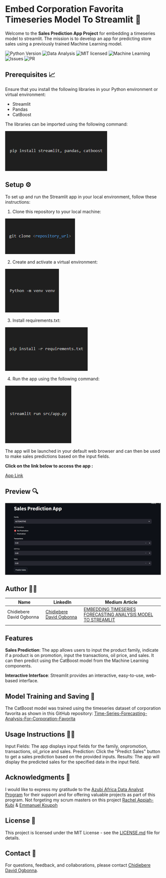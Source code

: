 # Embed Corporation Favorita Timeseries Model To Streamlit 📲

Welcome to the **Sales Prediction App Project** for embedding a timeseries model to streamlit. The mission is to develop an app for predicting store sales using a previously trained Machine Learning model.

![Python Version](https://img.shields.io/badge/Python-3.11-blue)
![Data Analysis](https://img.shields.io/badge/Data-Analysis-yellow)
![MIT licensed](https://img.shields.io/badge/license-mit-blue?style=for-the-badge&logo=appveyor)
![Machine Learning](https://img.shields.io/badge/Machine-Learning-blueviolet)
![Issues](https://img.shields.io/github/issues/PapiHack/wimlds-demo?style=for-the-badge&logo=appveyor)
![PR](https://img.shields.io/github/issues-pr/PapiHack/wimlds-demo?style=for-the-badge&logo=appveyor)

## Prerequisites 📈

Ensure that you install the following libraries in your Python environment or virtual environment:

* Streamlit
* Pandas
* CatBoost

The libraries can be imported using the following command:

![Installations](Images/Readmepics/Installations.png)

## Setup ⚙️

To set up and run the Streamlit app in your local environment, follow these instructions:

1. Clone this repository to your local machine:

![Clone](Images/Readmepics/Clone.png)

2. Create and activate a virtual environment:

![venv](Images/Readmepics/venv.png)

3. Install requirements.txt:

![Requirements](Images/Readmepics/Requirements.png)

4. Run the app using the following command:

![Run](Images/Readmepics/Run.png)

The app will be launched in your default web browser and can then be used to make sales predictions based on the input fields.

**Click on the link below to access the app :**

 [App Link](http://192.168.0.107:8501)

## Preview 🔍

![App Preview](Images/Readmepics/App.png)

## Author 👨‍💼

| Name                | LinkedIn                                                                                                                                                                                                                                   | Medium Article |
| ------------------------ | ------------------------------------------------------------------------------------------------------------------------------------------------------------------------------------------------------------------------------------------ | ----------- |
| Chidiebere David Ogbonna | [Chidiebere David Ogbonna](https://www.linkedin.com/in/chidieberedavidogbonna/) |[EMBEDDING TIMESERIES FORECASTING ANALYSIS MODEL TO STREAMLIT](https://eberedavid.medium.com/embedding-timeseries-forecasting-analysis-for-corporation-favorita-model-to-streamlit-eefe13bf8bf2)|
|                          |                                                                                                                                                                                                                                            |        |

## Features

**Sales Prediction**: The app allows users to input the product family, indicate if a product is on promotion, input the transactions, oil price, and sales. It can then predict using the CatBoost model from the Machine Learning components.

**Interactive Interface**: Streamlit provides an interactive, easy-to-use, web-based interface.

## Model Training and Saving 🤖

The CatBoost model was trained using the timeseries dataset of corporation favorita as shown in this GitHub repository: [Time-Series-Forecasting-Analysis-For-Corporation-Favorita](https://github.com/iameberedavid/Time-Series-Forecasting-Analysis-For-Corporation-Favorita)

## Usage Instructions 🧑‍🏫

Input Fields: The app displays input fields for the family, onpromotion, transactions, oil_price and sales.
Prediction: Click the "Predict Sales" button to get a sales prediction based on the provided inputs.
Results: The app will display the predicted sales for the specified data in the input field.

## Acknowledgments 🙏

I would like to express my gratitude to the [Azubi Africa Data Analyst Program](https://www.azubiafrica.org/data-analytics) for their support and for offering valuable projects as part of this program. Not forgeting my scrum masters on this project [Rachel Appiah-Kubi](https://www.linkedin.com/in/racheal-appiah-kubi/) & [Emmanuel Koupoh](https://github.com/eaedk)

## License 📜

This project is licensed under the MIT License - see the [LICENSE.md](LICENSE.md) file for details.

## Contact 📧

For questions, feedback, and collaborations, please contact [Chidiebere David Ogbonna](eberedavid326@gmail.com).